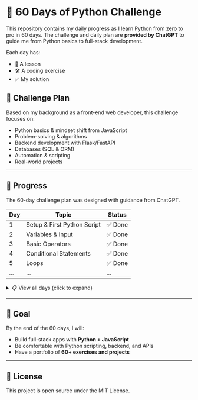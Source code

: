 # 🐍 60 Days of Python Challenge

This repository contains my daily progress as I learn Python from zero to pro in 60 days.
The challenge and daily plan are **provided by ChatGPT** to guide me from Python basics to full-stack development.

Each day has:

- 📖 A lesson
- 🛠 A coding exercise
- ✅ My solution

## 📅 Challenge Plan

Based on my background as a front-end web developer, this challenge focuses on:

- Python basics & mindset shift from JavaScript
- Problem-solving & algorithms
- Backend development with Flask/FastAPI
- Databases (SQL & ORM)
- Automation & scripting
- Real-world projects

---

## 🚀 Progress

The 60-day challenge plan was designed with guidance from ChatGPT.

| Day | Topic                       | Status  |
| --- | --------------------------- | ------- |
| 1   | Setup & First Python Script | ✅ Done |
| 2   | Variables & Input           | ✅ Done |
| 3   | Basic Operators             | ✅ Done |
| 4   | Conditional Statements      | ✅ Done |
| 5   | Loops                       | ✅ Done |
| ... | ...                         | ...     |

<details>
<summary>📋 View all days (click to expand)</summary>

| Day | Topic     | Status     |
| --- | --------- | ---------- |
| 6   | Strings   | ✅ Done    |
| 7   | Functions | ⏳ Pending |

<!-- | 5 | Functions Basics | ⏳ Pending |
| 7 | File Operations | ⏳ Pending |
| 8 | Dictionaries | ⏳ Pending |
| ... | ... | ... |
| 60 | Final Project | ⏳ Pending | -->

</details>

---

## 🎯 Goal

By the end of the 60 days, I will:

- Build full-stack apps with **Python + JavaScript**
- Be comfortable with Python scripting, backend, and APIs
- Have a portfolio of **60+ exercises and projects**

---

## 📜 License

This project is open source under the MIT License.
